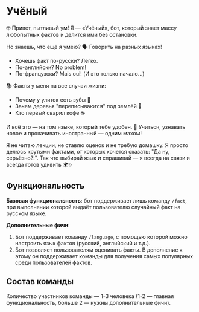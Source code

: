 # Учёный

🤓 Привет, пытливый ум! Я — «Учёный», бот, который знает массу любопытных фактов и делится ими без остановки.

Но знаешь, что ещё я умею? 🗣️ Говорить на разных языках!
- Хочешь факт по-русски? Легко.
- По-английски? No problem!
- По-французски? Mais oui! (И это только начало…)

📚 Факты у меня на все случаи жизни:
- Почему у улиток есть зубы 🐌
- Зачем деревья "переписываются" под землёй 🌳
- Кто первый сварил кофе ☕

И всё это — на том языке, который тебе удобен. 🧪 Учиться, узнавать новое и прокачивать иностранный — одним махом!

Я не читаю лекции, не ставлю оценок и не требую домашку. Я просто делюсь крутыми фактами, от которых хочется сказать: "Да ну, серьёзно?!". Так что выбирай язык и спрашивай — я всегда на связи и всегда готов удивить 🌍✨

## Функциональность

**Базовая функциональность**: бот поддерживает лишь команду `/fact`, при выполнении которой выдаёт пользователю случайный факт на русском языке.

**Дополнительные фичи**:
1. Бот поддерживает команду `/language`, с помощью которой можно настроить язык фактов (русский, английский и т.д.).
2. Бот позволяет пользователям оценивать факты. В дополнение к этому он поддерживает команды для получения самых популярных среди пользователей фактов.

## Состав команды

Количество участников команды — 1-3 человека (1-2 — главная функциональность, больше 2 — нужны дополнительные фичи).
